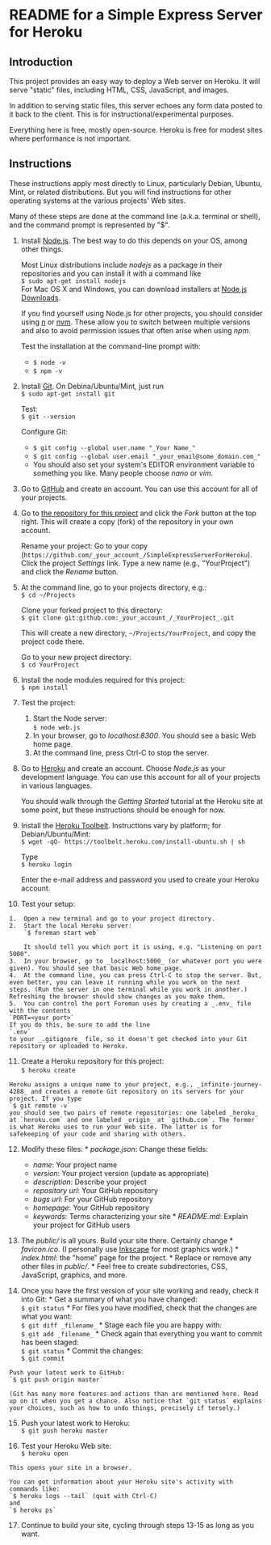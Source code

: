 # README for a Simple Express Server for Heroku

## Introduction

This project provides an easy way to deploy a Web server on Heroku. It will serve "static" files, including HTML, CSS, JavaScript, and images.

In addition to serving static files, this server echoes any form data posted to it back to the client. This is for instructional/experimental purposes.

Everything here is free, mostly open-source. Heroku is free for modest sites where performance is not important.

## Instructions

These instructions apply most directly to Linux, particularly Debian, Ubuntu, Mint, or related distributions. But you will find instructions for other operating systems at the various projects' Web sites.

Many of these steps are done at the command line (a.k.a. terminal or shell), and the command prompt is represented by "$".

1.  Install [Node.js](http://nodejs.org/). The best way to do this depends on your OS, among other things.

    Most Linux distributions include _nodejs_ as a package in their repositories and you can install it with a command like  
    `$ sudo apt-get install nodejs`  
    For Mac OS X and Windows, you can download installers at [Node.js Downloads](https://nodejs.org/download/).

    If you find yourself using Node.js for other projects, you should consider using [n](https://github.com/tj/n) or [nvm](https://github.com/creationix/nvm). These allow you to switch between multiple versions and also to avoid permission issues that often arise when using _npm_.

    Test the installation at the command-line prompt with:
    *   `$ node -v`
    *   `$ npm -v`

2.  Install [Git](http://git-scm.com/). On Debina/Ubuntu/Mint, just run  
    `$ sudo apt-get install git`

    Test:  
    `$ git --version`

    Configure Git:
    *   `$ git config --global user.name "_Your Name_"`
    *   `$ git config --global user.email "_your_email@some_domain.com_"`
    *   You should also set your system's EDITOR environment variable to something you like. Many people choose _nano_ or _vim_.

3.  Go to [GitHub](https://github.com) and create an account. You can use this account for all of your projects.

4.  Go to [the repository for this project](https://github.com/davidand36/SimpleExpressServerForHeroku) and click the _Fork_ button at the top right. This will create a copy (fork) of the repository in your own account.

    Rename your project: Go to your copy (`https://github.com/_your_account_/SimpleExpressServerForHeroku`). Click the project _Settings_ link. Type a new name (e.g., "YourProject") and click the _Rename_ button.

5.  At the command line, go to your projects directory, e.g.:  
    `$ cd ~/Projects`

    Clone your forked project to this directory:  
    `$ git clone git:github.com:_your_account_/_YourProject_.git`
    
    This will create a new directory, `~/Projects/YourProject`, and copy the project code there.

    Go to your new project directory:  
    `$ cd YourProject`

6.  Install the node modules required for this project:  
    `$ npm install`

7.  Test the project:
    1.  Start the Node server:  
        `$ node web.js`
    2.  In your browser, go to _localhost:8300_. You should see a basic Web home page.
    3.  At the command line, press Ctrl-C to stop the server.

8.  Go to [Heroku](https://signup.heroku.com/dc) and create an account. Choose _Node.js_ as your development language. You can use this account for all of your projects in various languages.

    You should walk through the _Getting Started_ tutorial at the Heroku site at some point, but these instructions should be enough for now.

9.  Install the [Heroku Toolbelt](https://toolbelt.heroku.com). Instructions vary by platform; for Debian/Ubuntu/Mint:  
    `$ wget -qO- https://toolbelt.heroku.com/install-ubuntu.sh | sh`

    Type  
    `$ heroku login`
    
    Enter the e-mail address and password you used to create your Heroku account.

10.  Test your setup:

    1.  Open a new terminal and go to your project directory.
    2.  Start the local Heroku server:  
        `$ foreman start web`
        
        It should tell you which port it is using, e.g. "Listening on port 5000".
    3.  In your browser, go to _localhost:5000_ (or whatever port you were given). You should see that basic Web home page.
    4.  At the command line, you can press Ctrl-C to stop the server. But, even better, you can leave it running while you work on the next steps. (Run the server in one terminal while you work in another.) Refreshing the browser should show changes as you make them.
    5.  You can control the port Foreman uses by creating a _.env_ file with the contents  
    `PORT=<your port>`  
    If you do this, be sure to add the line  
    `.env`  
    to your _.gitignore_ file, so it doesn't get checked into your Git repository or uploaded to Heroku.

11.  Create a Heroku repository for this project:  
     `$ heroku create`

    Heroku assigns a unique name to your project, e.g., _infinite-journey-4288_ and creates a remote Git repository on its servers for your project. If you type  
    `$ git remote -v`  
    you should see two pairs of remote repositories: one labeled _heroku_ at `heroku.com` and one labeled _origin_ at `github.com`. The former is what Heroku uses to run your Web site. The latter is for safekeeping of your code and sharing with others.

12.  Modify these files:
    *   _package.json_: Change these fields:
        *   _name_: Your project name
        *   _version_: Your project version (update as appropriate)
        *   _description_: Describe your project
        *   _repository url_: Your GitHub repository
        *   _bugs url_: For your GitHub repository
        *   _homepage_: Your GitHub repository
        *   _keywords_: Terms characterizing your site
    *   _README.md_: Explain your project for GitHub users

13.  The _public/_ is all yours. Build your site there. Certainly change
    *   _favicon.ico_. (I personally use [Inkscape](http://www.inkscape.org/en/) for most graphics work.)
    *   _index.html_: the "home" page for the project.
    *   Replace or remove any other files in _public/_.
    *   Feel free to create subdirectories, CSS, JavaScript, graphics, and more.

14.  Once you have the first version of your site working and ready, check it into Git:
    *   Get a summary of what you have changed:  
        `$ git status`
    *   For files you have modified, check that the changes are what you want:  
        `$ git diff _filename_`
    *   Stage each file you are happy with:  
        `$ git add _filename_`
    *   Check again that everything you want to commit has been staged:  
        `$ git status`
    *   Commit the changes:  
        `$ git commit`

    Push your latest work to GitHub:  
    `$ git push origin master`

    (Git has many more features and actions than are mentioned here. Read up on it when you get a chance. Also notice that `git status` explains your choices, such as how to undo things, precisely if tersely.)

15.  Push your latest work to Heroku:  
    `$ git push heroku master`

16.  Test your Heroku Web site:  
    `$ heroku open`

    This opens your site in a browser.

    You can get information about your Heroku site's activity with commands like:  
    `$ heroku logs --tail` (quit with Ctrl-C)  
    and  
    `$ heroku ps`

17.  Continue to build your site, cycling through steps 13-15 as long as you want.

